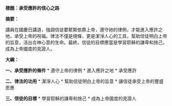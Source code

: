 **標題：承受應許的信心之路**

**摘要：**

講員在國慶日講道，強調信徒要緊緊依靠上帝，遵守祂的律例，才能進入應許之地，承受上帝的祝福。律法不僅是規條，更是潔淨人心的工具，幫助信徒明白上帝的旨意，活出合神心意的生命。最終，信徒的目標應當是學習耶穌的謙卑和捨己，成為上帝國度的見證人。

**大綱：**

**一、承受應許的條件**
    * 遵守上帝的律例
    * 進入應許之地
    * 承受應許

**二、律法的功用**
    * 潔淨人心
    * 幫助信徒明白上帝的旨意
    * 讓信徒承受上帝的豐盛恩惠

**三、信徒的目標**
    * 學習耶穌的謙卑和捨己
    * 成為上帝國度的見證人